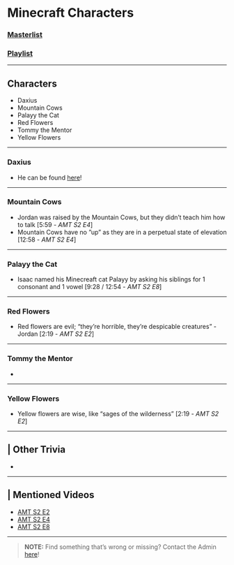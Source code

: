 # Minecraft Characters  
### [Masterlist]()
### [Playlist]()

----

## Characters
- Daxius
- Mountain Cows
- Palayy the Cat
- Red Flowers
- Tommy the Mentor
- Yellow Flowers

----

### Daxius
- He can be found [here](6.Characters/Daxius.html)!

----

### Mountain Cows
- Jordan was raised by the Mountain Cows, but they didn’t teach him how to talk \[5:59 - *AMT S2 E4*]
- Mountain Cows have no ”up” as they are in a perpetual state of elevation \[12:58 - *AMT S2 E4*]

----

### Palayy the Cat
- Isaac named his Minecreaft cat Palayy by asking his siblings for 1 consonant and 1 vowel \[9:28 / 12:54 - *AMT S2 E8*]

----

### Red Flowers
- Red flowers are evil; “they’re horrible, they’re despicable creatures” - Jordan \[2:19 - *AMT S2 E2*]

----

### Tommy the Mentor
- 

----

### Yellow Flowers
- Yellow flowers are wise, like “sages of the wilderness” \[2:19 - *AMT S2 E2*]

----

## | Other Trivia  
- 

----

## | Mentioned Videos
- [AMT S2 E2](https://youtu.be/uzu9DVzDVnk)
- [AMT S2 E4](https://youtu.be/JbWQ1MCyLVQ)
- [AMT S2 E8](https://youtu.be/YEjtw19HRlo)

----

> **NOTE:** Find something that’s wrong or missing? Contact the Admin [here](../chapter_2.html)!